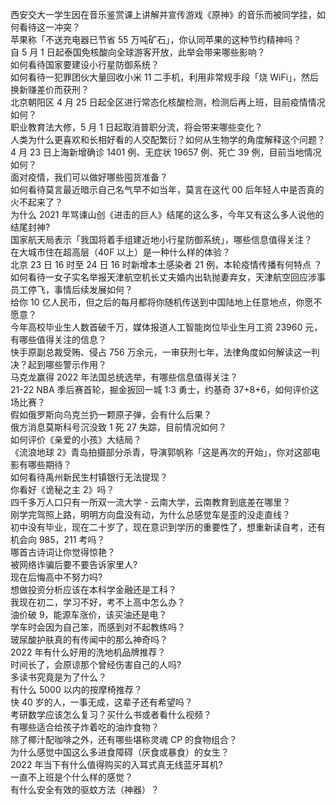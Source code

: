 西安交大一学生因在音乐鉴赏课上讲解并宣传游戏《原神》的音乐而被同学挂，如何看待这一冲突？  
苹果称「不送充电器已节省 55 万吨矿石」，你认同苹果的这种节约精神吗？  
自 5 月 1 日起泰国免核酸向全球游客开放，此举会带来哪些影响？  
如何看待国家要建设小行星防御系统？  
如何看待一犯罪团伙大量回收小米 11 二手机，利用非常规手段「烧 WiFi」，然后换新赚差价而获刑？  
北京朝阳区 4 月 25 日起全区进行常态化核酸检测，检测后再上班，目前疫情情况如何？  
职业教育法大修，5 月 1 日起取消普职分流，将会带来哪些变化？  
人类为什么更喜欢和长相好看的人交配繁衍？如何从生物学的角度解释这个问题？  
4 月 23 日上海新增确诊 1401 例、无症状 19657 例、死亡 39 例，目前当地情况如何？  
面对疫情，我们可以做好哪些囤货准备？  
如何看待莫言最近暗示自己名气早不如当年，莫言在这代 00 后年轻人中是否真的火不起来了？  
为什么 2021 年骂谏山创《进击的巨人》结尾的这么多，今年又有这么多人说他的结尾封神?  
国家航天局表示「我国将着手组建近地小行星防御系统」，哪些信息值得关注？  
在大城市住在超高层（40F 以上）是一种什么样的体验？  
北京 23 日 16 时至 24 日 16 时新增本土感染者 21 例，本轮疫情传播有何特点 ？  
如何看待一女子实名举报天津航空机长丈夫婚内出轨抛妻弃女，天津航空回应涉事员工停飞，事情后续发展如何？  
给你 10 亿人民币，但之后的每月都将你随机传送到中国陆地上任意地点，你愿不愿意？  
今年高校毕业生人数首破千万，媒体报道人工智能岗位毕业生月工资 23960 元，有哪些值得关注的信息？  
快手原副总裁受贿、侵占 756 万余元，一审获刑七年，法律角度如何解读这一判决？起到哪些警示作用？  
马克龙赢得 2022 年法国总统选举，有哪些信息值得关注？  
21-22 NBA 季后赛首轮，掘金扳回一城 1:3 勇士，约基奇 37+8+6，如何评价这场比赛？  
假如俄罗斯向乌克兰扔一颗原子弹，会有什么后果？  
俄方消息莫斯科号沉没致 1 死 27 失踪，目前情况如何？  
如何评价《亲爱的小孩》大结局？  
《流浪地球 2》青岛拍摄部分杀青，导演郭帆称「这是再次的开始」，你对这部电影有哪些期待？  
如何看待禹州新民生村镇银行无法提现？  
你看好《诡秘之主 2》吗？  
四千多万人口只有一所双一流大学 - 云南大学，云南教育到底差在哪里？  
刚学完驾照上路，明明方向盘没有动，为什么总感觉车是歪的没走直线？  
初中没有毕业，现在二十岁了，现在意识到学历的重要性了，想重新读自考，还有机会向 985，211 考吗？  
哪首古诗词让你觉得惊艳？  
被网络诈骗后要不要告诉家里人?  
现在后悔高中不努力吗?  
想做投资分析应该在本科学金融还是工科？  
我现在初二，学习不好，考不上高中怎么办？  
油价破 9，能源车涨价，该买油还是电？  
学车时会因为自己笨，而感到对不起教练吗？  
玻尿酸护肤真的有传闻中的那么神奇吗？  
2022 年有什么好用的洗地机品牌推荐？  
时间长了，会原谅那个曾经伤害自己的人吗?  
多读书究竟是为了什么？  
有什么 5000 以内的按摩椅推荐？  
快 40 岁的人，一事无成，这辈子还有希望吗？  
考研数学应该怎么复习？买什么书或者看什么视频？  
有哪些适合给孩子炸着吃的油炸食物？  
除了椰汁配咖啡之外，还有哪些堪称灵魂 CP 的食物组合？  
为什么感觉中国这么多进食障碍（厌食或暴食）的女生？  
2022 年当下有什么值得购买的入耳式真无线蓝牙耳机?  
一直不上班是个什么样的感觉？  
有什么安全有效的驱蚊方法（神器）？  
